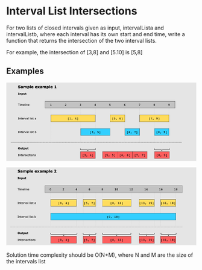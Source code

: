 # Interval List Intersections

For two lists of closed intervals given as input, intervalLista and intervalListb, where each interval has its own start and end time, write a function that returns the intersection of the two interval lists.

For example, the intersection of [3,8] and [5.10] is [5,8]


## Examples

![img.png](example1.png)

![img_1.png](example2.png)


Solution time complexity should be O(N+M), where N and M are the size of the intervals list
